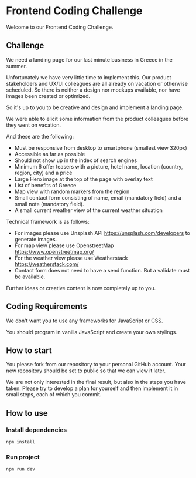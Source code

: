 # Frontend Coding Challenge

Welcome to our Frontend Coding Challenge.

## Challenge

We need a landing page for our last minute business in Greece in the summer.

Unfortunately we have very little time to implement this. Our product stakeholders and UX/UI colleagues are all already on vacation or otherwise scheduled. So there is neither a design nor mockups available, nor have images been created or optimized.

So it's up to you to be creative and design and implement a landing page.

We were able to elicit some information from the product colleagues before they went on vacation.

And these are the following:

- Must be responsive from desktop to smartphone (smallest view 320px)
- Accessible as far as possible
- Should not show up in the index of search engines
- Minimum 6 offer teasers with a picture, hotel name, location (country, region, city) and a price
- Large Hero image at the top of the page with overlay text
- List of benefits of Greece
- Map view with random markers from the region
- Small contact form consisting of name, email (mandatory field) and a small note (mandatory field).
- A small current weather view of the current weather situation

Technical framework is as follows:

- For images please use Unsplash API <https://unsplash.com/developers> to generate images.
- For map view please use OpenstreetMap <https://www.openstreetmap.org/>
- For the weather view please use Weatherstack <https://weatherstack.com/>
- Contact form does not need to have a send function. But a validate must be available.

Further ideas or creative content is now completely up to you.

## Coding Requirements

We don't want you to use any frameworks for JavaScript or CSS.

You should program in vanilla JavaScript and create your own stylings.

## How to start

You please fork from our repository to your personal GitHub account. Your new repository should be set to public so that we can view it later.

We are not only interested in the final result, but also in the steps you have taken. Please try to develop a plan for yourself and then implement it in small steps, each of which you commit.

## How to use

### Install dependencies

```bash
npm install
```

### Run project

```bash
npm run dev
```
